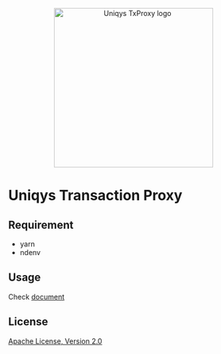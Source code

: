 <p align="center">
  <a href="https://tx-proxy.uniqys.net"><img width="320" src="https://tx-proxy.uniqys.net/img/logo.svg" alt="Uniqys TxProxy logo" /></a>
</p>

Uniqys Transaction Proxy
====

## Requirement
- yarn
- ndenv

## Usage
Check [document](https://tx-proxy.uniqys.net/docs)

## License

[Apache License, Version 2.0](https://github.com/uniqys/TxProxy/blob/master/LICENSE)
